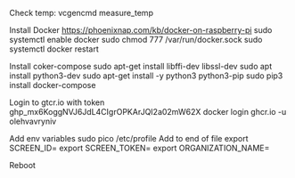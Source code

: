 Check temp:
vcgencmd measure_temp

Install Docker
https://phoenixnap.com/kb/docker-on-raspberry-pi
sudo systemctl enable docker
sudo chmod 777 /var/run/docker.sock
sudo systemctl docker restart

Install coker-compose
sudo apt-get install libffi-dev libssl-dev
sudo apt install python3-dev
sudo apt-get install -y python3 python3-pip
sudo pip3 install docker-compose

Login to gtcr.io with token
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
docker login ghcr.io -u olehvavryniv

Add env variables
sudo pico /etc/profile
Add to end of file
export SCREEN_ID=
export SCREEN_TOKEN=
export ORGANIZATION_NAME=

Reboot